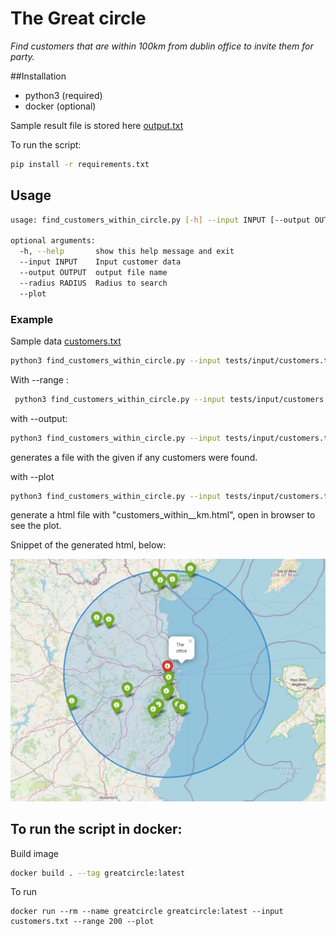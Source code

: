 # The Great circle

*Find customers that are within 100km from dublin office to invite them for party.*

##Installation

* python3 (required)
* docker (optional)

Sample result file is stored here [output.txt](docs/output.txt)

To run the script: 

```bash
pip install -r requirements.txt 
``` 

## Usage
```bash
usage: find_customers_within_circle.py [-h] --input INPUT [--output OUTPUT] [--radius RADIUS] [--plot]

optional arguments:
  -h, --help       show this help message and exit
  --input INPUT    Input customer data
  --output OUTPUT  output file name
  --radius RADIUS  Radius to search
  --plot
```

### Example 

Sample data [customers.txt](/tests/input/customers.txt)

```bash
python3 find_customers_within_circle.py --input tests/input/customers.txt 
``` 

With --range : 

```bash
 python3 find_customers_within_circle.py --input tests/input/customers.txt --range 200 
```

with --output: 

```bash
python3 find_customers_within_circle.py --input tests/input/customers.txt --output customers_within_100km.txt
```
generates a file with the given if any customers were found. 

with --plot

```bash
python3 find_customers_within_circle.py --input tests/input/customers.txt --plot
```

generate a html file with "customers_within_<range>_km.html", open in browser to see the plot.

Snippet of the generated html, below:

![Customers within 100k sample](docs/customers_within_100_km.jpeg)

## To run the script in docker:

Build image 

```bash
docker build . --tag greatcircle:latest
``` 

To run
```
docker run --rm --name greatcircle greatcircle:latest --input customers.txt --range 200 --plot
```
















